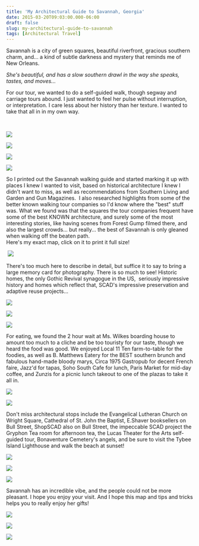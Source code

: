 ```yaml
---
title: 'My Architectural Guide to Savannah, Georgia'
date: 2015-03-20T09:03:00.000-06:00
draft: false
slug: my-architectural-guide-to-savannah
tags: [Architectural Travel]
---
```


Savannah is a city of green squares, beautiful riverfront, gracious southern charm, and... a kind of subtle darkness and mystery that reminds me of New Orleans.   
  

_She's beautiful, and has a slow southern drawl in the way she speaks, tastes, and moves..._

For our tour, we wanted to do a self-guided walk, though segway and carriage tours abound. I just wanted to feel her pulse without interruption, or interpretation. I care less about her history than her texture. I wanted to take that all in in my own way.  

[  
](/images/blog/legacy/Savannah001.jpg)

![](/images/blog/legacy/1000926+%2528Custom%2529.JPG)

![](/images/blog/legacy/IMG_1817+%2528Custom%2529.JPG)

  

![](/images/blog/legacy/img1776+%2528Custom%2529.JPG)

  

![](/images/blog/legacy/1000907+%2528Custom%2529.JPG)

  
So I printed out the Savannah walking guide and started marking it up with places I knew I wanted to visit, based on historical architecture I knew I didn't want to miss, as well as recommendations from Southern Living and Garden and Gun Magazines.  I also researched highlights from some of the better known walking tour companies so I'd know where the "best" stuff was. What we found was that the squares the tour companies frequent have some of the best KNOWN architecture, and surely some of the most interesting stories, like having scenes from Forest Gump filmed there, and also the largest crowds... but really... the best of Savannah is only gleaned when walking off the beaten path.  
Here's my exact map, click on it to print it full size!  
  

 ![](/images/blog/legacy/Savannah001.jpg)

There's too much here to describe in detail, but suffice it to say to bring a large memory card for photography. There is so much to see! Historic homes, the only Gothic Revival synagogue in the US,  seriously impressive history and homes which reflect that, SCAD's impressive preservation and adaptive reuse projects...  

![](/images/blog/legacy/img1724+%2528Custom%2529.JPG)

  

![](/images/blog/legacy/1000929+%2528Custom%2529.JPG)

  

![](/images/blog/legacy/img1753+%2528Custom%2529.JPG)

For eating, we found the 2 hour wait at Ms. Wilkes boarding house to amount too much to a cliche and be too touristy for our taste, though we heard the food was good. We enjoyed Local 11 Ten farm-to-table for the foodies, as well as B. Matthews Eatery for the BEST southern brunch and fabulous hand-made bloody marys, Circa 1975 Gastropub for decent French faire, Jazz'd for tapas, Soho South Cafe for lunch, Paris Market for mid-day coffee, and Zunzis for a picnic lunch takeout to one of the plazas to take it all in.  
  

![](/images/blog/legacy/img1831+%2528Custom%2529.JPG)

  

![](/images/blog/legacy/IMG_1792+%2528Custom%2529.JPG)

  
Don't miss architectural stops include the Evangelical Lutheran Church on Wright Square, Cathedral of St. John the Baptist, E.Shaver booksellers on Bull Street, ShopSCAD also on Bull Street, the impeccable SCAD project the Gryphon Tea room for afternoon tea, the Lucas Theater for the Arts self-guided tour, Bonaventure Cemetery's angels, and be sure to visit the Tybee Island Lighthouse and walk the beach at sunset!  

![](/images/blog/legacy/1000928+%2528Custom%2529.JPG)

![](/images/blog/legacy/IMG_1807+%2528Custom%2529.JPG)

  

![](/images/blog/legacy/img1732+%2528Custom%2529.JPG)

Savannah has an incredible vibe, and the people could not be more pleasant. I hope you enjoy your visit. And I hope this map and tips and tricks helps you to really enjoy her gifts!  

![](/images/blog/legacy/1000923+%2528Custom%2529.JPG)

  

![](/images/blog/legacy/img1731+%2528Custom%2529.JPG)

  

![](/images/blog/legacy/1000911+%2528Custom%2529.JPG)
